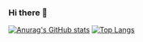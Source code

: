 ### Hi there 👋
[![Anurag's GitHub stats](https://github-readme-stats.vercel.app/api?username=lukyyy9)](https://github.com/anuraghazra/github-readme-stats)
[![Top Langs](https://github-readme-stats.vercel.app/api/top-langs/?username=lukyyy9)](https://github.com/anuraghazra/github-readme-stats)

<!--
**lukyyy9/lukyyy9** is a ✨ _special_ ✨ repository because its `README.md` (this file) appears on your GitHub profile.

Here are some ideas to get you started:

- 🔭 I’m currently working on ...
- 🌱 I’m currently learning ...
- 👯 I’m looking to collaborate on ...
- 🤔 I’m looking for help with ...
- 💬 Ask me about ...
- 📫 How to reach me: ...
- 😄 Pronouns: ...
- ⚡ Fun fact: ...
-->
